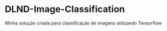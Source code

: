 # DLND-Image-Classification
Minha solução criada para classificação de imagens utilizando Tensorflow
